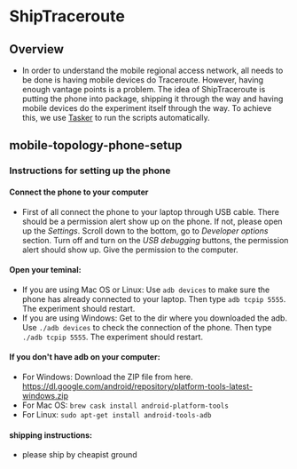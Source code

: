 # ShipTraceroute

## Overview
- In order to understand the mobile regional access network, all needs to be done is having mobile devices do Traceroute. However, having enough vantage points is a problem. The idea of ShipTraceroute is putting the phone into package, shipping it through the way and having mobile devices do the experiment itself through the way. To achieve this, we use [Tasker](https://play.google.com/store/apps/details?id=net.dinglisch.android.taskerm&hl=en_US&gl=US) to run the scripts automatically.

## mobile-topology-phone-setup
### Instructions for setting up the phone
#### Connect the phone to your computer
- First of all connect the phone to your laptop through USB cable. There should be a permission alert show up on the phone. If not, please open up the *Settings*. Scroll down to the bottom, go to *Developer options* section. Turn off and turn on the *USB debugging* buttons, the permission alert should show up. Give the permission to the computer.

#### Open your teminal:
- If you are using Mac OS or Linux: Use `adb devices` to make sure the phone has already connected to your laptop. Then type `adb tcpip 5555`. The experiment should restart.
- If you are using Windows: Get to the dir where you downloaded the adb. Use `./adb devices` to check the connection of the phone. Then type `./adb tcpip 5555`. The experiment should restart.

#### If you don't have adb on your computer:
- For Windows: Download the ZIP file from here. https://dl.google.com/android/repository/platform-tools-latest-windows.zip
- For Mac OS: `brew cask install android-platform-tools`
- For Linux: `sudo apt-get install android-tools-adb`

#### shipping instructions:
- please ship by cheapist ground 
